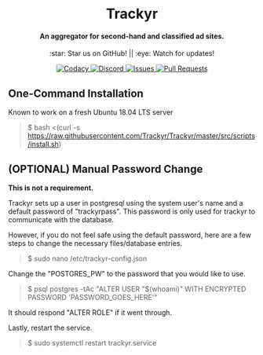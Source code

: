 <h1 align="center">
  <br>
  Trackyr
  <br>
</h1>

<h4 align="center">An aggregator for second-hand and classified ad sites.</h4>

<p align="center">
  :star: Star us on GitHub! || :eye: Watch for updates!
</p>

<p align="center">
  <a href="https://www.codacy.com/gh/Trackyr/Trackyr?utm_source=github.com&amp;utm_medium=referral&amp;utm_content=Trackyr/Trackyr&amp;utm_campaign=Badge_Grade">
    <img src="https://api.codacy.com/project/badge/Grade/2abccb4b868f41c792ca213c647ca003" alt="Codacy">
  </a>
  <a href="https://discord.com/invite/zCcH2z?utm_source=Discord%20Widget&utm_medium=Connect">
    <img src="https://img.shields.io/discord/689477994750017558?label=Discord" alt="Discord">
  </a>
  <a href="https://github.com/Trackyr/Trackyr/issues">
    <img src="https://img.shields.io/github/issues/Trackyr/Trackyr?label=Issues" alt="Issues">
  </a>
  <a href="https://github.com/Trackyr/Trackyr/pulls">
    <img src="https://img.shields.io/github/issues-pr/Trackyr/Trackyr?label=Pull%20Requests" alt="Pull Requests">
  </a>
</p>
  
<h2>One-Command Installation</h2>

Known to work on a fresh Ubuntu 18.04 LTS server
>$ bash <(curl -s https://raw.githubusercontent.com/Trackyr/Trackyr/master/src/scripts/install.sh)



<h2>(OPTIONAL) Manual Password Change</h2>

**This is not a requirement.**

Trackyr sets up a user in postgresql using the system user's name and a default password of "trackyrpass". This password is only used for trackyr to communicate with the database.

However, if you do not feel safe using the default password, here are a few steps to change the necessary files/database entries.

>$ sudo nano /etc/trackyr-config.json

Change the "POSTGRES_PW" to the password that you would like to use.

>$ psql postgres -tAc "ALTER USER \"$(whoami)\" WITH ENCRYPTED PASSWORD 'PASSWORD_GOES_HERE'"

It should respond "ALTER ROLE" if it went through.

Lastly, restart the service.

>$ sudo systemctl restart trackyr.service
